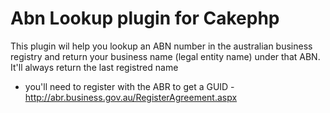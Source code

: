 Abn Lookup plugin for Cakephp
=========

This plugin wil help you lookup an ABN number in the australian business registry and return your business name (legal entity name) under that ABN.
It'll always return the last registred name


 * you'll need to register with the ABR to get a GUID - http://abr.business.gov.au/RegisterAgreement.aspx
